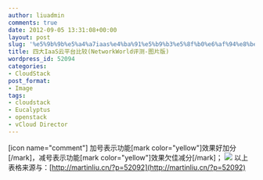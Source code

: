 ```yaml
---
author: liuadmin
comments: true
date: 2012-09-05 13:31:08+00:00
layout: post
slug: '%e5%9b%9b%e5%a4%a7iaas%e4%ba%91%e5%b9%b3%e5%8f%b0%e6%af%94%e8%be%83%e5%9b%be%e7%89%87%e7%89%88'
title: 四大IaaS云平台比较(NetworkWorld评测-图片版)
wordpress_id: 52094
categories:
- CloudStack
post_format:
- Image
tags:
- cloudstack
- Eucalyptus
- openstack
- vCloud Director
---
```


[icon name="comment"] 加号表示功能[mark color="yellow"]效果好加分[/mark]，减号表示功能[mark color="yellow"]效果欠佳减分[/mark]；
[![](http://cdn1.martinliu.cn/wp-content/uploads/2012/09/073012-cloud-comparison-3.jpg)](http://cdn1.martinliu.cn/wp-content/uploads/2012/09/073012-cloud-comparison-3.jpg)
以上表格来源与：[http://martinliu.cn/?p=52092](http://martinliu.cn/?p=52092)
